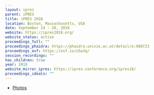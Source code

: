 ```yaml
---
layout: ipres
parent: iPRES
title: iPRES 2018
location: Boston, Massachusetts, USA
date: September 24 - 28, 2018
website: https://ipres2018.org/
website_status: active
proceedings_full: ""
proceedings_phaidra: https://phaidra.univie.ac.at/detail/o:988723
proceedings_osf: https://osf.io/u5w3q/
session_recordings: ""
has_children: true
year: 2018
website_mirror_ipres: https://ipres-conference.org/ipres18/
proceedings_ideals: ""
---
```

- [Photos](https://www.flickr.com/photos/ipres2018/collections/72157705039198265/)

